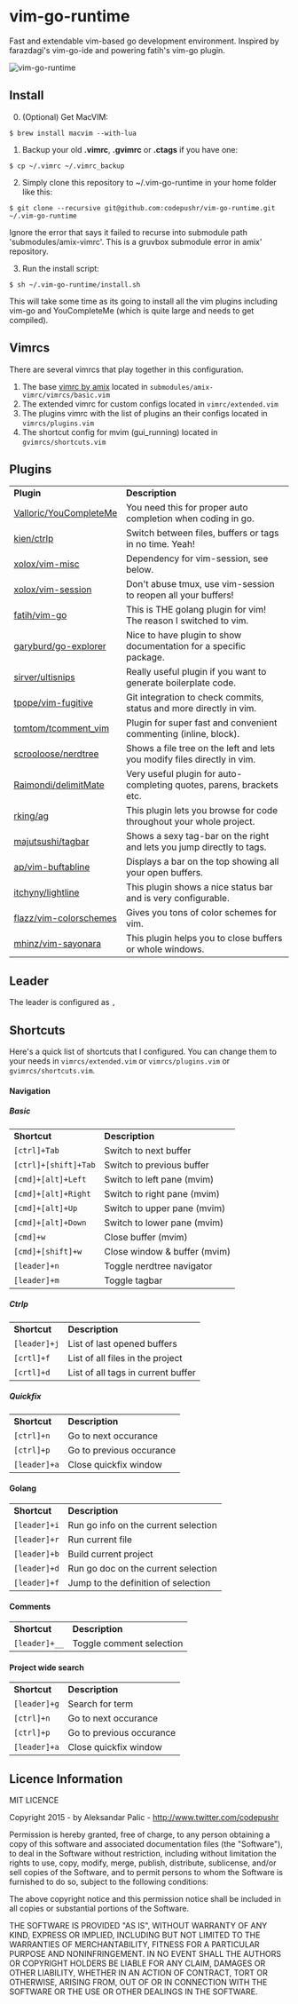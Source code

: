 # vim-go-runtime
Fast and extendable vim-based go development environment. Inspired by farazdagi's vim-go-ide and powering fatih's vim-go plugin.

<img src="https://raw.githubusercontent.com/codepushr/vim-go-runtime/master/screenshots/screenshot_01.png" alt="vim-go-runtime" />

## Install

0. (Optional) Get MacVIM:

  ```$ brew install macvim --with-lua```

1. Backup your old **.vimrc**, **.gvimrc** or **.ctags** if you have one:

  ```$ cp ~/.vimrc ~/.vimrc_backup```

2. Simply clone this repository to ~/.vim-go-runtime in your home folder like this:

  ```$ git clone --recursive git@github.com:codepushr/vim-go-runtime.git ~/.vim-go-runtime```
  
  Ignore the error that says it failed to recurse into submodule path 'submodules/amix-vimrc'. This is a gruvbox submodule error in amix' repository.

3. Run the install script:

  ```$ sh ~/.vim-go-runtime/install.sh```
  
  This will take some time as its going to install all the vim plugins including vim-go and YouCompleteMe (which is quite large and needs to get compiled).
  
## Vimrcs
  
There are several vimrcs that play together in this configuration.

1. The base <a href="https://github.com/amix/vimrc" target="_blank">vimrc by amix</a> located in `submodules/amix-vimrc/vimrcs/basic.vim`
2. The extended vimrc for custom configs located in `vimrc/extended.vim`
3. The plugins vimrc with the list of plugins an their configs located in `vimrcs/plugins.vim`
4. The shortcut config for mvim (gui_running) located in `gvimrcs/shortcuts.vim`
  
## Plugins

<table>
  <tr>
    <td><strong>Plugin</strong></td>
    <td><strong>Description</strong></td>
  </tr>
  <tr>
    <td><a href="https://github.com/Valloric/YouCompleteMe" target="_blank">Valloric/YouCompleteMe</a></td>
    <td>You need this for proper auto completion when coding in go.</td>
  </tr>
  <tr>
    <td><a href="https://github.com/kien/ctrlp.vim" target="_blank">kien/ctrlp</a></td>
    <td>Switch between files, buffers or tags in no time. Yeah!</td>
  </tr>
  <tr>
    <td><a href="https://github.com/xolox/vim-misc" target="_blank">xolox/vim-misc</a></td>
    <td>Dependency for vim-session, see below.</td>
  </tr>
  <tr>
    <td><a href="https://github.com/xolox/vim-session" target="_blank">xolox/vim-session</a></td>
    <td>Don't abuse tmux, use vim-session to reopen all your buffers!</td>
  </tr>
  <tr>
    <td><a href="https://github.com/fatih/vim-go" target="_blank">fatih/vim-go</a></td>
    <td>This is THE golang plugin for vim! The reason I switched to vim.</td>
  </tr>
  <tr>
    <td><a href="https://github.com/garyburd/go-explorer" target="_blank">garyburd/go-explorer</a></td>
    <td>Nice to have plugin to show documentation for a specific package.</td>
  </tr>
  <tr>
    <td><a href="https://github.com/sirver/ultisnips" target="_blank">sirver/ultisnips</a></td>
    <td>Really useful plugin if you want to generate boilerplate code.</td>
  </tr>
  <tr>
    <td><a href="https://github.com/tpope/vim-fugitive" target="_blank">tpope/vim-fugitive</a></td>
    <td>Git integration to check commits, status and more directly in vim.</td>
  </tr>
  <tr>
    <td><a href="https://github.com/tomtom/tcomment_vim" target="_blank">tomtom/tcomment_vim</a></td>
    <td>Plugin for super fast and convenient commenting (inline, block).</td>
  </tr>
  <tr>
    <td><a href="https://github.com/scrooloose/nerdtree" target="_blank">scrooloose/nerdtree</a></td>
    <td>Shows a file tree on the left and lets you modify files directly in vim.</td>
  </tr>
  <tr>
    <td><a href="https://github.com/Raimondi/delimitMate" target="_blank">Raimondi/delimitMate</a></td>
    <td>Very useful plugin for auto-completing quotes, parens, brackets etc.</td>
  </tr>
  <tr>
    <td><a href="https://github.com/rking/ag.vim" target="_blank">rking/ag</a></td>
    <td>This plugin lets you browse for code throughout your whole project.</td>
  </tr>
  <tr>
    <td><a href="https://github.com/majutsushi/tagbar" target="_blank">majutsushi/tagbar</a></td>
    <td>Shows a sexy tag-bar on the right and lets you jump directly to tags.</td>
  </tr>
  <tr>
    <td><a href="https://github.com/ap/vim-buftabline" target="_blank">ap/vim-buftabline</a></td>
    <td>Displays a bar on the top showing all your open buffers.</td>
  </tr>
  <tr>
    <td><a href="https://github.com/itchyny/lightline.vim" target="_blank">itchyny/lightline</a></td>
    <td>This plugin shows a nice status bar and is very configurable.</td>
  </tr>
  <tr>
    <td><a href="https://github.com/flazz/vim-colorschemes" target="_blank">flazz/vim-colorschemes</a></td>
    <td>Gives you tons of color schemes for vim.</td>
  </tr>
  <tr>
    <td><a href="https://github.com/mhinz/vim-sayonara" target="_blank">mhinz/vim-sayonara</a></td>
    <td>This plugin helps you to close buffers or whole windows.</td>
  </tr>
</table>

## Leader

The leader is configured as `,`

## Shortcuts

Here's a quick list of shortcuts that I configured. You can change them to your needs in `vimrcs/extended.vim` or `vimrcs/plugins.vim` or `gvimrcs/shortcuts.vim`.

#### Navigation

<h5>Basic</h5>
<table>
  <tr>
    <td><strong>Shortcut</strong></td>
    <td><strong>Description</strong></td>
  </tr>
  <tr>
    <td><code>[ctrl]+Tab</code></td>
    <td>Switch to next buffer</td>
  </tr>
  <tr>
    <td><code>[ctrl]+[shift]+Tab</code></td>
    <td>Switch to previous buffer</td>
  </tr>
  <tr>
    <td><code>[cmd]+[alt]+Left</code></td>
    <td>Switch to left pane (mvim)</td>
  </tr>
  <tr>
    <td><code>[cmd]+[alt]+Right</code></td>
    <td>Switch to right pane (mvim)</td>
  </tr>
  <tr>
    <td><code>[cmd]+[alt]+Up</code></td>
    <td>Switch to upper pane (mvim)</td>
  </tr>
  <tr>
    <td><code>[cmd]+[alt]+Down</code></td>
    <td>Switch to lower pane (mvim)</td>
  </tr>
  <tr>
    <td><code>[cmd]+w</code></td>
    <td>Close buffer (mvim)</td>
  </tr>
  <tr>
    <td><code>[cmd]+[shift]+w</code></td>
    <td>Close window & buffer (mvim)</td>
  </tr>
  <tr>
    <td><code>[leader]+n</code></td>
    <td>Toggle nerdtree navigator</td>
  </tr>
  <tr>
    <td><code>[leader]+m</code></td>
    <td>Toggle tagbar</td>
  </tr>
</table>

<h5>Ctrlp</h5>
<table>
  <tr>
    <td><strong>Shortcut</strong></td>
    <td><strong>Description</strong></td>
  </tr>
  <tr>
    <td><code>[leader]+j</code></td>
    <td>List of last opened buffers</td>
  </tr>
  <tr>
    <td><code>[crtl]+f</code></td>
    <td>List of all files in the project</td>
  </tr>
  <tr>
    <td><code>[crtl]+d</code></td>
    <td>List of all tags in current buffer</td>
  </tr>
</table>
<h5>Quickfix</h5>
<table>
  <tr>
    <td><strong>Shortcut</strong></td>
    <td><strong>Description</strong></td>
  </tr>
  <tr>
    <td><code>[ctrl]+n</code></td>
    <td>Go to next occurance</td>
  </tr>
  <tr>
    <td><code>[ctrl]+p</code></td>
    <td>Go to previous occurance</td>
  </tr>
  <tr>
    <td><code>[leader]+a</code></td>
    <td>Close quickfix window</td>
  </tr>
</table>

#### Golang

<table>
  <tr>
    <td><strong>Shortcut</strong></td>
    <td><strong>Description</strong></td>
  </tr>
  <tr>
    <td><code>[leader]+i</code></td>
    <td>Run go info on the current selection</td>
  </tr>
  <tr>
    <td><code>[leader]+r</code></td>
    <td>Run current file</td>
  </tr>
  <tr>
    <td><code>[leader]+b</code></td>
    <td>Build current project</td>
  </tr>
  <tr>
    <td><code>[leader]+d</code></td>
    <td>Run go doc on the current selection</td>
  </tr>
  <tr>
    <td><code>[leader]+f</code></td>
    <td>Jump to the definition of selection</td>
  </tr>
</table>

#### Comments

<table>
  <tr>
    <td><strong>Shortcut</strong></td>
    <td><strong>Description</strong></td>
  </tr>
  <tr>
    <td><code>[leader]+__</code></td>
    <td>Toggle comment selection</td>
  </tr>
</table>

#### Project wide search

<table>
  <tr>
    <td><strong>Shortcut</strong></td>
    <td><strong>Description</strong></td>
  </tr>
  <tr>
    <td><code>[leader]+g</code></td>
    <td>Search for term</td>
  </tr>
  <tr>
    <td><code>[ctrl]+n</code></td>
    <td>Go to next occurance</td>
  </tr>
  <tr>
    <td><code>[ctrl]+p</code></td>
    <td>Go to previous occurance</td>
  </tr>
  <tr>
    <td><code>[leader]+a</codee></td>
    <td>Close quickfix window</td>
  </tr>
</table>

## Licence Information

MIT LICENCE

Copyright 2015 - by Aleksandar Palic - http://www.twitter.com/codepushr

Permission is hereby granted, free of charge, to any person obtaining a copy of this software and associated documentation files (the "Software"), to deal in the Software without restriction, including without limitation the rights to use, copy, modify, merge, publish, distribute, sublicense, and/or sell copies of the Software, and to permit persons to whom the Software is furnished to do so, subject to the following conditions:

The above copyright notice and this permission notice shall be included in all copies or substantial portions of the Software.

THE SOFTWARE IS PROVIDED "AS IS", WITHOUT WARRANTY OF ANY KIND, EXPRESS OR IMPLIED, INCLUDING BUT NOT LIMITED TO THE WARRANTIES OF MERCHANTABILITY, FITNESS FOR A PARTICULAR PURPOSE AND NONINFRINGEMENT. IN NO EVENT SHALL THE AUTHORS OR COPYRIGHT HOLDERS BE LIABLE FOR ANY CLAIM, DAMAGES OR OTHER LIABILITY, WHETHER IN AN ACTION OF CONTRACT, TORT OR OTHERWISE, ARISING FROM, OUT OF OR IN CONNECTION WITH THE SOFTWARE OR THE USE OR OTHER DEALINGS IN THE SOFTWARE.
